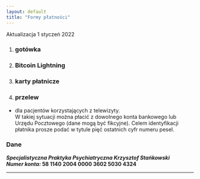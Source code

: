 ```yaml
---
layout: default
title: "Formy płatności"
---
```

Aktualizacja 1 styczeń 2022


1. ### gotówka

2. ### Bitcoin Lightning

3. ### karty płatnicze

4. ### przelew 
- dla pacjentów korzystających z telewizyty.<br> 
   W takiej sytuacji można płacić z dowolnego konta bankowego lub Urzędu Pocztowego (dane mogą być fikcyjne). Celem identyfikacji płatnika prosze podać w tytule pięć ostatnich cyfr numeru pesel.<br>

### Dane

**_Specjalistyczna Praktyka Psychiatryczna Krzysztof Stańkowski_**<br>
**_Numer konta:_ 58 1140 2004 0000 3602 5030 4324**<br> 

---
